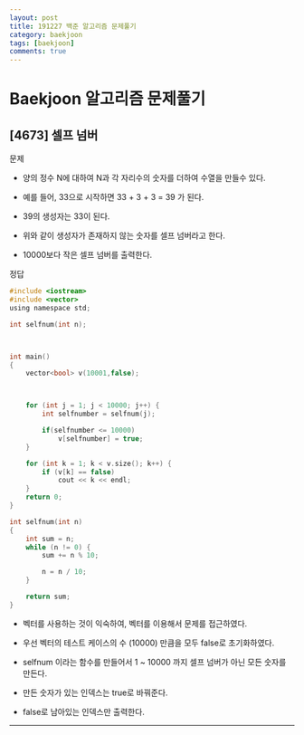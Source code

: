 ```yaml
---
layout: post
title: 191227 백준 알고리즘 문제풀기
category: baekjoon
tags: [baekjoon]
comments: true
---
```


# Baekjoon 알고리즘 문제풀기

## [4673] 셀프 넘버

문제
- 양의 정수 N에 대하여 N과 각 자리수의 숫자를 더하여 수열을 만들수 있다.

- 예를 들어, 33으로 시작하면 33 + 3 + 3 = 39 가 된다.

- 39의 생성자는 33이 된다.

- 위와 같이 생성자가 존재하지 않는 숫자를 셀프 넘버라고 한다.

- 10000보다 작은 셀프 넘버를 출력한다.

정답
```c
#include <iostream>
#include <vector>
using namespace std;

int selfnum(int n);



int main()
{
	vector<bool> v(10001,false);



	for (int j = 1; j < 10000; j++) {
		int selfnumber = selfnum(j);

		if(selfnumber <= 10000)
			v[selfnumber] = true;
	}

	for (int k = 1; k < v.size(); k++) {
		if (v[k] == false)
			cout << k << endl;
	}
	return 0;
}

int selfnum(int n)
{
	int sum = n;
	while (n != 0) {
		sum += n % 10;

		n = n / 10;
	}

	return sum;
}
```
- 벡터를 사용하는 것이 익숙하여, 벡터를 이용해서 문제를 접근하였다.

- 우선 벡터의 테스트 케이스의 수 (10000) 만큼을 모두 false로 초기화하였다.

- selfnum 이라는 함수를 만들어서 1 ~ 10000 까지 셀프 넘버가 아닌 모든 숫자를 만든다.

- 만든 숫자가 있는 인덱스는 true로 바꿔준다.

- false로 남아있는 인덱스만 출력한다.

---

